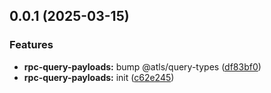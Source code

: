 

## 0.0.1 (2025-03-15)


### Features


* **rpc-query-payloads:** bump @atls/query-types ([df83bf0](https://github.com/atls/rpc/commit/df83bf0a5ec26285d06130e5f4b767a8bbe75ee6))
* **rpc-query-payloads:** init ([c62e245](https://github.com/atls/rpc/commit/c62e2459b7c7e5e90113705684191f7d573c997d))


